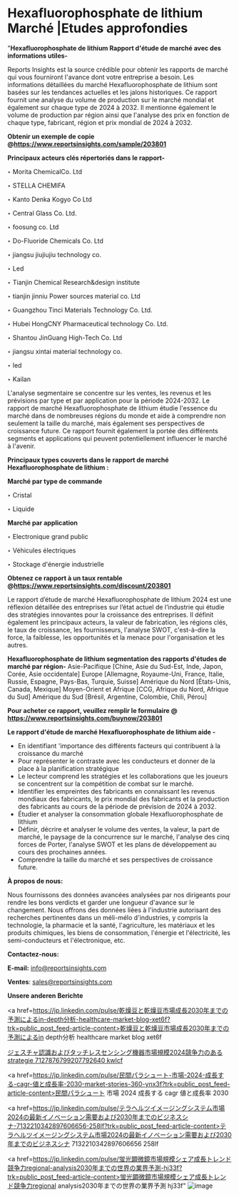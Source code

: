 # Hexafluorophosphate de lithium Marché |Etudes approfondies

"<strong>Hexafluorophosphate de lithium Rapport d'étude de marché avec des informations utiles-</strong>

Reports Insights est la source crédible pour obtenir les rapports de marché qui vous fourniront l'avance dont votre entreprise a besoin. Les informations détaillées du marché Hexafluorophosphate de lithium sont basées sur les tendances actuelles et les jalons historiques. Ce rapport fournit une analyse du volume de production sur le marché mondial et également sur chaque type de 2024 à 2032. Il mentionne également le volume de production par région ainsi que l'analyse des prix en fonction de chaque type, fabricant, région et prix mondial de 2024 à 2032.

<strong><b>Obtenir un exemple de copie @</b></strong><a href=https://www.reportsinsights.com/sample/203801><strong><b>https://www.reportsinsights.com/sample/203801</b></strong></a>

<b>Principaux acteurs clés répertoriés dans le rapport-</b>

<b> </b>‣ Morita ChemicalCo. Ltd

‣ STELLA CHEMIFA

‣ Kanto Denka Kogyo Co Ltd

‣ Central Glass Co. Ltd.

‣ foosung co. Ltd

‣ Do-Fluoride Chemicals Co. Ltd

‣ jiangsu jiujiujiu technology co.

‣ Led

‣ Tianjin Chemical Research&design institute

‣ tianjin jinniu Power sources material co. Ltd

‣ Guangzhou Tinci Materials Technology Co. Ltd.

‣ Hubei HongCNY Pharmaceutical technology Co. Ltd.

‣ Shantou JinGuang High-Tech Co. Ltd

‣ jiangsu xintai material technology co.

‣ led

‣ Kailan

L'analyse segmentaire se concentre sur les ventes, les revenus et les prévisions par type et par application pour la période 2024-2032. Le rapport de marché Hexafluorophosphate de lithium étudie l'essence du marché dans de nombreuses régions du monde et aide à comprendre non seulement la taille du marché, mais également ses perspectives de croissance future. Ce rapport fournit également la portée des différents segments et applications qui peuvent potentiellement influencer le marché à l'avenir.

<strong>Principaux types couverts dans le rapport de marché Hexafluorophosphate de lithium :</strong>

<strong>Marché par type de commande</strong>

‣ Cristal

‣ Liquide

<strong>Marché par application</strong>

‣ Electronique grand public

‣ Véhicules électriques

‣ Stockage d'énergie industrielle

<strong><b>Obtenez ce rapport à un taux rentable @</b></strong><a href=https://www.reportsinsights.com/discount/203801><strong><b>https://www.reportsinsights.com/discount/203801</b></strong></a>

Le rapport d’étude de marché Hexafluorophosphate de lithium 2024 est une réflexion détaillée des entreprises sur l’état actuel de l’industrie qui étudie des stratégies innovantes pour la croissance des entreprises. Il définit également les principaux acteurs, la valeur de fabrication, les régions clés, le taux de croissance, les fournisseurs, l'analyse SWOT, c'est-à-dire la force, la faiblesse, les opportunités et la menace pour l'organisation et les autres.

<strong>Hexafluorophosphate de lithium segmentation des rapports d'études de marché par région-</strong>
Asie-Pacifique [Chine, Asie du Sud-Est, Inde, Japon, Corée, Asie occidentale]
Europe [Allemagne, Royaume-Uni, France, Italie, Russie, Espagne, Pays-Bas, Turquie, Suisse]
Amérique du Nord [États-Unis, Canada, Mexique]
Moyen-Orient et Afrique [CCG, Afrique du Nord, Afrique du Sud]
Amérique du Sud [Brésil, Argentine, Colombie, Chili, Pérou]

<strong>Pour acheter ce rapport, veuillez remplir le formulaire @   <a href=https://www.reportsinsights.com/buynow/203801>https://www.reportsinsights.com/buynow/203801</a></strong>

<strong>Le rapport d'étude de marché Hexafluorophosphate de lithium aide -</strong>
<ul>
  <li>En identifiant 'importance des différents facteurs qui contribuent à la croissance du marché</li>
  <li>Pour représenter le contraste avec les conducteurs et donner de la place à la planification stratégique</li>
  <li>Le lecteur comprend les stratégies et les collaborations que les joueurs se concentrent sur la compétition de combat sur le marché.</li>
  <li>Identifier les empreintes des fabricants en connaissant les revenus mondiaux des fabricants, le prix mondial des fabricants et la production des fabricants au cours de la période de prévision de 2024 à 2032.</li>
  <li>Étudier et analyser la consommation globale Hexafluorophosphate de lithium</li>
  <li>Définir, décrire et analyser le volume des ventes, la valeur, la part de marché, le paysage de la concurrence sur le marché, l'analyse des cinq forces de Porter, l'analyse SWOT et les plans de développement au cours des prochaines années.</li>
  <li>Comprendre la taille du marché et ses perspectives de croissance future.</li>
</ul>
<strong>À propos de nous:</strong>

Nous fournissons des données avancées analysées par nos dirigeants pour rendre les bons verdicts et garder une longueur d'avance sur le changement. Nous offrons des données liées à l'industrie autorisant des recherches pertinentes dans un méli-mélo d'industries, y compris la technologie, la pharmacie et la santé, l'agriculture, les matériaux et les produits chimiques, les biens de consommation, l'énergie et l'électricité, les semi-conducteurs et l'électronique, etc.

<strong>Contactez-nous:</strong>

<strong>E-mail:</strong> <a href=mailto:info@reportsinsights.com>info@reportsinsights.com</a>

<strong>Ventes</strong>: <a href=mailto:sales@reportsinsights.com>sales@reportsinsights.com</a>

<strong>Unsere anderen Berichte</strong>

<a href=https://jp.linkedin.com/pulse/乾燥豆と乾燥豆市場成長2030年までの予測によるin-depth分析-healthcare-market-blog-xet6f?trk=public_post_feed-article-content>乾燥豆と乾燥豆市場成長2030年までの予測によるin depth分析 healthcare market blog xet6f</a>

<a href=https://www.linkedin.com/pulse/ジェスチャ認識およびタッチレスセンシング機器市場規模2024競争力のあるstrategie-7127876799207792640-kwlcf/>ジェスチャ認識およびタッチレスセンシング機器市場規模2024競争力のあるstrategie 7127876799207792640 kwlcf</a>

<a href=https://jp.linkedin.com/pulse/民間パラシュート-市場-2024-成長する-cagr-値と成長率-2030-market-stories-360-ynx3f?trk=public_post_feed-article-content>民間パラシュート 市場 2024 成長する cagr 値と成長率 2030</a>

<a href=https://jp.linkedin.com/pulse/テラヘルツイメージングシステム市場2024の最新イノベーション需要および2030年までのビジネスシナ-7132210342897606656-258lf?trk=public_post_feed-article-content>テラヘルツイメージングシステム市場2024の最新イノベーション需要および2030年までのビジネスシナ 7132210342897606656 258lf</a>

<a href=https://jp.linkedin.com/pulse/蛍光顕微鏡市場規模シェア成長トレンド競争力regional-analysis2030年までの世界の業界予測-hj33f?trk=public_post_feed-article-content>蛍光顕微鏡市場規模シェア成長トレンド競争力regional analysis2030年までの世界の業界予測 hj33f</a>"
![image](https://github.com/daminid12/RImarketreport/assets/158430485/93a6fc98-0339-4f91-b890-252b513facbc)
